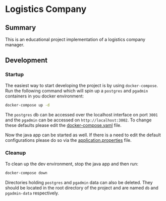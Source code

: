 # Logistics Company

## Summary

This is an educational project implementation of a logistics company manager.

## Development

### Startup

The easiest way to start developing the project is by using `docker-compose`. Run the following command which will spin up a `postgres` and `pgadmin` containers in you docker environment:

```bash
docker-compose up -d
```

The `postgres` db can be accessed over the localhost interface on port `3001` and the `pgadmin` can be accessed on `http://localhost:3002`. To change these defaults please edit the [docker-compose.yaml](./docker-compose.yaml) file.

Now the java app can be started as well. If there is a need to edit the default configurations please do so via the [application.properties](./src/main/resources/application.properties) file.

### Cleanup

To clean up the dev environment, stop the java app and then run:

```bash
docker-compose down
```

Directories holding `postgres` and `pgadmin` data can also be deleted. They should be located in the root directory of the project and are named `db` and `pgadmin-data` respectively.
